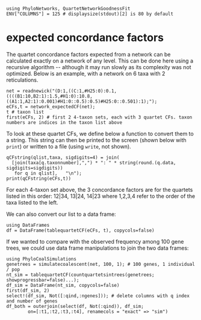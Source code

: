```@setup expcf
using PhyloNetworks, QuartetNetworkGoodnessFit
ENV["COLUMNS"] = 125 # displaysize(stdout)[2] is 80 by default
```
# expected concordance factors

The quartet concordance factors expected from a network can be calculated
exactly on a network of any level.
This can be done here using a recursive algorithm -- although it may run slowly
as its complexity was not optimized.
Below is an example, with a network on 6 taxa with 2 reticulations.

```@repl expcf
net = readnewick("(D:1,((C:1,#H25:0):0.1,((((B1:10,B2:1):1.5,#H1:0):10.8,((A1:1,A2:1):0.001)#H1:0::0.5):0.5)#H25:0::0.501):1);");
eCFs,t = network_expectedCF(net);
t # taxon list
first(eCFs, 2) # first 2 4-taxon sets, each with 3 quartet CFs. taxon numbers are indices in the taxon list above
```

To look at these quartet CFs, we define below a function to convert them to a string.
This string can then be printed to the screen (shown below with `print`) or written
to a file (using `write`, not shown).

```@repl expcf
qCFstring(qlist,taxa, sigdigits=4) = join(
  [join(taxa[q.taxonnumber],",") * ": " * string(round.(q.data, sigdigits=sigdigits))
   for q in qlist],   "\n");
print(qCFstring(eCFs,t))
```
For each 4-taxon set above, the 3 concordance factors are for the quartets listed
in this order: 12|34, 13|24, 14|23 where 1,2,3,4 refer to the order of the taxa
listed to the left.

We can also convert our list to a data frame:
```@repl expcf
using DataFrames
df = DataFrame(tablequartetCF(eCFs, t), copycols=false)
```

If we wanted to compare with the observed frequency among 100 gene trees,
we could use data frame manipulations to join the two data frames:

```@repl expcf
using PhyloCoalSimulations
genetrees = simulatecoalescent(net, 100, 1); # 100 genes, 1 individual / pop
nt_sim = tablequartetCF(countquartetsintrees(genetrees; showprogressbar=false)...);
df_sim = DataFrame(nt_sim, copycols=false)
first(df_sim, 2)
select!(df_sim, Not([:qind,:ngenes])); # delete columns with q index and number of genes
df_both = outerjoin(select(df, Not(:qind)), df_sim;
        on=[:t1,:t2,:t3,:t4], renamecols = "exact" => "sim")
```

